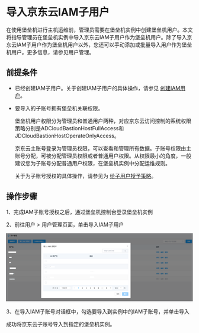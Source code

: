 # 导入京东云IAM子用户
在使用堡垒机进行主机运维前，管理员需要在堡垒机实例中创建堡垒机用户。本文将指导管理员在堡垒机实例中导入京东云IAM子用户作为堡垒机用户。除了导入京东云IAM子用户作为堡垒机用户以外，您还可以手动添加或批量导入用户作为堡垒机用户。更多信息，请参见用户管理。

## 前提条件
* 已经创建IAM子用户。关于创建IAM子用户的具体操作，请参见 [创建IAM用户](../../Management/IAM/Identity-Management/Sub-User.md)。
* 要导入的子账号拥有堡垒机关联权限。

  堡垒机用户权限分为管理员和普通用户两种，对应京东云访问控制的系统权限策略分别是ADCloudBastionHostFullAccess和JDCloudBastionHostOperateOnlyAccess。
  
  京东云主账号登录为管理员权限，可以查看和管理所有数据。子账号权限由主账号分配，可被分配管理员权限或者普通用户权限。从权限最小的角度，一般建议您为子账号分配普通用户权限，在堡垒机实例中分配运维规则。

  关于为子账号授权的具体操作，请参见为 [给子用户授予策略](../../Management/IAM/Identity-Management/Sub-User.md)。

## 操作步骤

1、完成IAM子账号授权之后，通过堡垒机控制台登录堡垒机实例

2、前往用户 > 用户管理页面，单击导入IAM子用户

![](/image/Bastion/import-iam.png) 

3、在导入IAM子账号对话框中，勾选要导入到实例中的IAM子账号，并单击导入

成功将京东云子账号导入到指定的堡垒机实例。

